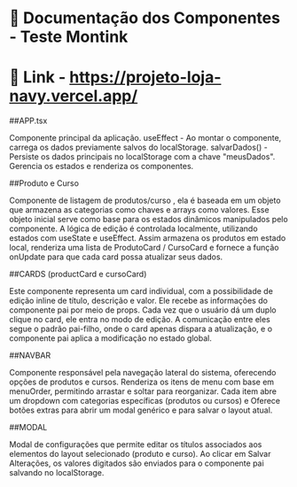 # 🧾 Documentação dos Componentes - Teste Montink

# 📌 Link - https://projeto-loja-navy.vercel.app/

##APP.tsx

Componente principal da aplicação.
useEffect - Ao montar o componente, carrega os dados previamente salvos do localStorage.
salvarDados() - Persiste os dados principais no localStorage com a chave "meusDados".
Gerencia os estados e renderiza os componentes.

##Produto e Curso

Componente de listagem de produtos/curso , ela é baseada em um objeto que armazena as categorias como chaves e arrays como valores. Esse objeto inicial serve como base para os estados dinâmicos manipulados pelo componente. A lógica de edição é controlada localmente, utilizando estados com useState e useEffect. Assim armazena os produtos em estado local, renderiza uma lista de ProdutoCard / CursoCard e fornece a função onUpdate para que cada card possa atualizar seus dados.

##CARDS (productCard e cursoCard)

Este componente representa um card individual, com a possibilidade de edição inline de título, descrição e valor. Ele recebe as informações do componente pai  por meio de props. Cada vez que o usuário dá um duplo clique no card, ele entra no modo de edição.
A comunicação entre eles segue o padrão pai-filho, onde o card apenas dispara a atualização, e o componente pai aplica a modificação no estado global.

##NAVBAR

Componente responsável pela navegação lateral do sistema, oferecendo opções de produtos e cursos. Renderiza os itens de menu com base em menuOrder, permitindo arrastar e soltar para reorganizar. Cada item abre um dropdown com categorias específicas (produtos ou cursos) e Oferece botões extras para abrir um modal genérico e para salvar o layout atual.

##MODAL

Modal de configurações que permite editar os títulos associados aos elementos do layout selecionado (produto e curso). Ao clicar em Salvar Alterações, os valores digitados são enviados para o componente pai salvando no localStorage.

